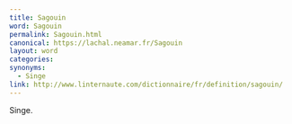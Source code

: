 ```yaml
---
title: Sagouin
word: Sagouin
permalink: Sagouin.html
canonical: https://lachal.neamar.fr/Sagouin
layout: word
categories:
synonyms:
  - Singe
link: http://www.linternaute.com/dictionnaire/fr/definition/sagouin/
---
```


Singe. 

